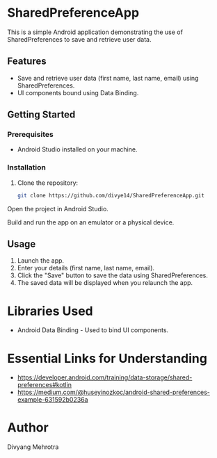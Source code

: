 # SharedPreferenceApp

This is a simple Android application demonstrating the use of SharedPreferences to save and retrieve user data.

## Features

- Save and retrieve user data (first name, last name, email) using SharedPreferences.
- UI components bound using Data Binding.

## Getting Started

### Prerequisites

- Android Studio installed on your machine.

### Installation

1. Clone the repository:

   ```bash
   git clone https://github.com/divye14/SharedPreferenceApp.git


Open the project in Android Studio.

Build and run the app on an emulator or a physical device.

## Usage
1. Launch the app.
2. Enter your details (first name, last name, email).
3. Click the "Save" button to save the data using SharedPreferences.
4. The saved data will be displayed when you relaunch the app.


# Libraries Used
- Android Data Binding - Used to bind UI components.

# Essential Links for Understanding
- https://developer.android.com/training/data-storage/shared-preferences#kotlin
- https://medium.com/@huseyinozkoc/android-shared-preferences-example-631592b0236a

# Author
Divyang Mehrotra
